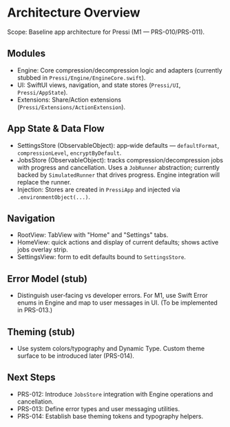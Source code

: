 # Architecture Overview

Scope: Baseline app architecture for Pressi (M1 — PRS-010/PRS-011).

## Modules
- Engine: Core compression/decompression logic and adapters (currently stubbed in `Pressi/Engine/EngineCore.swift`).
- UI: SwiftUI views, navigation, and state stores (`Pressi/UI`, `Pressi/AppState`).
- Extensions: Share/Action extensions (`Pressi/Extensions/ActionExtension`).

## App State & Data Flow
- SettingsStore (ObservableObject): app‑wide defaults — `defaultFormat`, `compressionLevel`, `encryptByDefault`.
- JobsStore (ObservableObject): tracks compression/decompression jobs with progress and cancellation. Uses a `JobRunner` abstraction; currently backed by `SimulatedRunner` that drives progress. Engine integration will replace the runner.
- Injection: Stores are created in `PressiApp` and injected via `.environmentObject(...)`.

## Navigation
- RootView: TabView with "Home" and "Settings" tabs.
- HomeView: quick actions and display of current defaults; shows active jobs overlay strip.
- SettingsView: form to edit defaults bound to `SettingsStore`.

## Error Model (stub)
- Distinguish user‑facing vs developer errors. For M1, use Swift Error enums in Engine and map to user messages in UI. (To be implemented in PRS-013.)

## Theming (stub)
- Use system colors/typography and Dynamic Type. Custom theme surface to be introduced later (PRS-014).

## Next Steps
- PRS-012: Introduce `JobsStore` integration with Engine operations and cancellation.
- PRS-013: Define error types and user messaging utilities.
- PRS-014: Establish base theming tokens and typography helpers.
